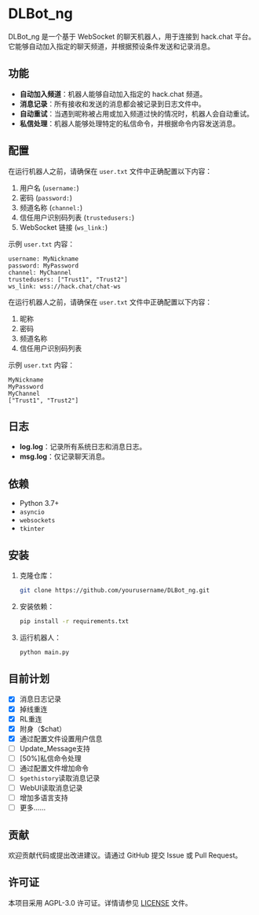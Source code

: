 # DLBot_ng

DLBot_ng 是一个基于 WebSocket 的聊天机器人，用于连接到 hack.chat 平台。它能够自动加入指定的聊天频道，并根据预设条件发送和记录消息。

## 功能

- **自动加入频道**：机器人能够自动加入指定的 hack.chat 频道。
- **消息记录**：所有接收和发送的消息都会被记录到日志文件中。
- **自动重试**：当遇到昵称被占用或加入频道过快的情况时，机器人会自动重试。
- **私信处理**：机器人能够处理特定的私信命令，并根据命令内容发送消息。

## 配置

在运行机器人之前，请确保在 `user.txt` 文件中正确配置以下内容：

1. 用户名 (`username:`)
2. 密码 (`password:`)
3. 频道名称 (`channel:`)
4. 信任用户识别码列表 (`trustedusers:`)
5. WebSocket 链接 (`ws_link:`)

示例 `user.txt` 内容：

```
username: MyNickname
password: MyPassword
channel: MyChannel
trustedusers: ["Trust1", "Trust2"]
ws_link: wss://hack.chat/chat-ws
```



在运行机器人之前，请确保在 `user.txt` 文件中正确配置以下内容：

1. 昵称
2. 密码
3. 频道名称
4. 信任用户识别码列表

示例 `user.txt` 内容：

```
MyNickname
MyPassword
MyChannel
["Trust1", "Trust2"]
```

## 日志

- **log.log**：记录所有系统日志和消息日志。
- **msg.log**：仅记录聊天消息。

## 依赖

- Python 3.7+
- `asyncio`
- `websockets`
- `tkinter`

## 安装

1. 克隆仓库：
    ```bash
    git clone https://github.com/yourusername/DLBot_ng.git
    ```

2. 安装依赖：
    ```bash
    pip install -r requirements.txt
    ```

3. 运行机器人：
    ```bash
    python main.py
    ```

## 目前计划

- [x] 消息日志记录
- [x] 掉线重连
- [x] RL重连
- [x] 附身（$chat）
- [x] 通过配置文件设置用户信息
- [ ] Update_Message支持
- [ ] [50%]私信命令处理
- [ ] 通过配置文件增加命令
- [ ] `$gethistory`读取消息记录
- [ ] WebUI读取消息记录
- [ ] 增加多语言支持
- [ ] 更多……

## 贡献

欢迎贡献代码或提出改进建议。请通过 GitHub 提交 Issue 或 Pull Request。

## 许可证

本项目采用 AGPL-3.0 许可证。详情请参见 [LICENSE](LICENSE) 文件。